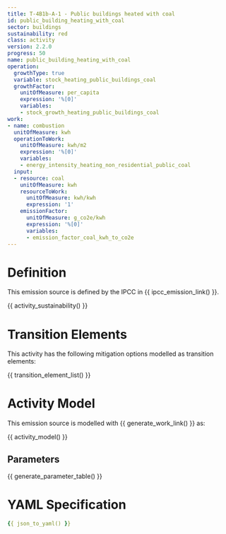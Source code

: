 ```yaml
---
title: T-4B1b-A-1 - Public buildings heated with coal
id: public_building_heating_with_coal
sector: buildings
sustainability: red
class: activity
version: 2.2.0
progress: 50
name: public_building_heating_with_coal
operation:
  growthType: true
  variable: stock_heating_public_buildings_coal
  growthFactor:
    unitOfMeasure: per_capita
    expression: '%[0]'
    variables:
    - stock_growth_heating_public_buildings_coal
work:
- name: combustion
  unitOfMeasure: kwh
  operationToWork:
    unitOfMeasure: kwh/m2
    expression: '%[0]'
    variables:
    - energy_intensity_heating_non_residential_public_coal
  input:
  - resource: coal
    unitOfMeasure: kwh
    resourceToWork:
      unitOfMeasure: kwh/kwh
      expression: '1'
    emissionFactor:
      unitOfMeasure: g_co2e/kwh
      expression: '%[0]'
      variables:
      - emission_factor_coal_kwh_to_co2e
---
```

# Definition
This emission source is defined by the IPCC in {{ ipcc_emission_link() }}.


{{ activity_sustainability() }}

# Transition Elements

This activity has the following mitigation options modelled as transition elements:

{{ transition_element_list() }}

# Activity Model
This emission source is modelled with {{ generate_work_link() }} as:

{{ activity_model() }}

## Parameters

{{ generate_parameter_table() }}

# YAML Specification

```yaml
{{ json_to_yaml() }}
```
